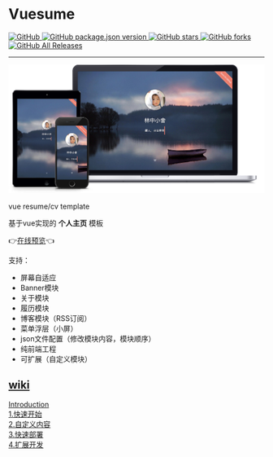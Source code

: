 # Vuesume

<!-- license -->
<a href="https://github.com/manerfan/vuesume/blob/master/LICENSE" target="_blank">
    <img alt="GitHub" src="https://img.shields.io/github/license/manerfan/vuesume">
</a>
<!-- 版本号 -->
<a href="https://github.com/manerfan/vuesume/" target="_blank">
    <img alt="GitHub package.json version" src="https://img.shields.io/github/package-json/v/manerfan/vuesume">
</a>
<!-- stars -->
<a href="https://github.com/manerfan/vuesume/" target="_blank">
    <img alt="GitHub stars" src="https://img.shields.io/github/stars/manerfan/vuesume">
</a>
<!-- fork -->
<a href="https://github.com/manerfan/vuesume/fork" target="_blank">
    <img alt="GitHub forks" src="https://img.shields.io/github/forks/manerfan/vuesume">
</a>
<!-- 下载 -->
<a href="https://github.com/manerfan/vuesume/releases" target="_blank">
    <img alt="GitHub All Releases" src="https://img.shields.io/github/downloads/manerfan/vuesume/total">
</a>

---

![preview](documentation/preview.png)

vue resume/cv template  

基于vue实现的 **个人主页** 模板

👉[在线预览](https://cv.manerfan.com)👈

支持：

- 屏幕自适应
- Banner模块
- 关于模块
- 履历模块
- 博客模块（RSS订阅）
- 菜单浮层（小屏）
- json文件配置（修改模块内容，模块顺序）
- 纯前端工程
- 可扩展（自定义模块）

## [wiki](https://github.com/manerfan/vuesume/wiki)
[Introduction](https://github.com/manerfan/vuesume/wiki)  
[1.快速开始](https://github.com/manerfan/vuesume/wiki/1.快速开始)  
[2.自定义内容](https://github.com/manerfan/vuesume/wiki/2.自定义内容)  
[3.快速部署](https://github.com/manerfan/vuesume/wiki/3.快速部署)  
[4.扩展开发](https://github.com/manerfan/vuesume/wiki/4.扩展开发)  
